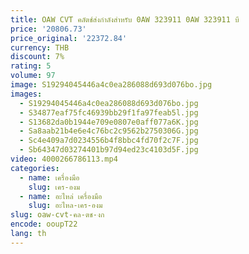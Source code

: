```yaml
---
title: OAW CVT คลัตช์ส่งกําลังสําหรับ 0AW 323911 0AW 323911 บี
price: '20806.73'
price_original: '22372.84'
currency: THB
discount: 7%
rating: 5
volume: 97
image: S19294045446a4c0ea286088d693d076bo.jpg
images:
  - S19294045446a4c0ea286088d693d076bo.jpg
  - S34877eaf75fc46939bb29f1fa97feab5l.jpg
  - S13682da0b1944e709e0807e0aff077a6K.jpg
  - Sa8aab21b4e6e4c76bc2c9562b2750306G.jpg
  - Sc4e409a7d0234556b4f8bbc4fd70f2c7F.jpg
  - Sb64347d03274401b97d94ed23c4103d5F.jpg
video: 4000266786113.mp4
categories:
  - name: เครื่องมือ
    slug: เคร-องม
  - name: อะไหล่ เครื่องมือ
    slug: อะไหล-เคร-องม
slug: oaw-cvt-คล-ตช-งก
encode: ooupT22
lang: th
---
```

  